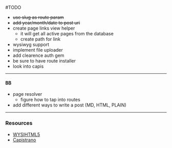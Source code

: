 #TODO
- ~~use slug as route param~~
- ~~add year/month/date to post uri~~
- create page links view helper
  - it will get all active pages from the database
  - create path for link
- wysiwyg support
- implement file uploader
- add clearence auth gem
- be sure to have route installer
- look into capis

---

#### BB
- page resolver
  - figure how to tap into routes
- add different ways to write a post (MD, HTML, PLAIN)

---
### Resources
- [WYSIHTML5](https://github.com/Voog/wysihtml)
- [Capistrano](https://github.com/capistrano/capistrano)
